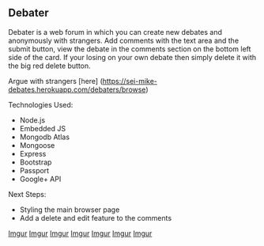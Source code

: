 ## Debater

Debater is a web forum in which you can create new debates and anonymously with strangers. Add comments with the text area and the submit button, view the debate in the comments section on the bottom left side of the card. If your losing on your own debate then simply delete it with the big red delete button.

Argue with strangers [here] (https://sei-mike-debates.herokuapp.com/debaters/browse)

Technologies Used:
 * Node.js
 * Embedded JS
 * Mongodb Atlas
 * Mongoose
 * Express
 * Bootstrap
 * Passport
 * Google+ API

 Next Steps:
  * Styling the main browser page
  * Add a delete and edit feature to the comments

[Imgur](https://i.imgur.com/APQpUCk.png)
[Imgur](https://i.imgur.com/r900eJN.png)
[Imgur](https://i.imgur.com/OErzhFM.png)
[Imgur](https://i.imgur.com/S5JPOGH.png)
[Imgur](https://i.imgur.com/itI4xrn.png)
[Imgur](https://i.imgur.com/TLHSnwH.png)
[Imgur](https://i.imgur.com/Oh1RWC1.png)